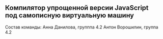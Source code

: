 ## Компилятор упрощенной версии JavaScript под самописную виртуальную машину

Состав команды: Анна Данилова, групппа 4.2
                Антон Ворошилин, группа 4.2
